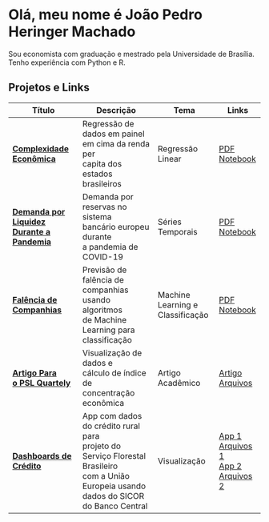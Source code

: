 # Olá, meu nome é João Pedro Heringer Machado 

Sou economista com graduação e mestrado pela Universidade de Brasília. Tenho experiência com Python e R. 

## Projetos e Links

|Título|Descrição|Tema|Links|
|---|---|---|---|
|**[Complexidade <br> Econômica](https://github.com/jpeconomia/exports-complexity)**| Regressão de dados em painel <br> em cima da renda per <br> capita dos estados brasileiros|Regressão Linear| [PDF](https://github.com/jpeconomia/exports-complexity/blob/main/Complexidade%20econ%C3%B4mica%20e%20renda%20per%20capita.pdf) <br> [Notebook](https://github.com/jpeconomia/exports-complexity/blob/main/Complexidade%20econ%C3%B4mica%20e%20renda%20per%20capita.ipynb)|
|**[Demanda por Liquidez <br> Durante a Pandemia](https://github.com/jpeconomia/dados-de-liquidez)**|Demanda por reservas no sistema <br> bancário europeu durante <br> a pandemia de COVID-19|Séries <br> Temporais|[PDF](https://github.com/jpeconomia/dados-de-liquidez/blob/main/Liquidity%20data.pdf) <br> [Notebook](https://github.com/jpeconomia/dados-de-liquidez/blob/main/Liquidity%20data.ipynb)|
|**[Falência de <br> Companhias](https://github.com/jpeconomia/ML-classification)**|Previsão de falência de <br> companhias usando algoritmos <br> de Machine Learning para <br> classificação|Machine <br> Learning e <br> Classificação|[PDF](https://github.com/jpeconomia/ML-classification/blob/main/Company%20Bankruptcy.pdf) <br> [Notebook](https://github.com/jpeconomia/ML-classification/blob/main/Company%20Bankruptcy.ipynb)|
|**[Artigo Para <br> o PSL Quartely](https://github.com/jpeconomia/artigo-PSL)**|Visualização de dados e <br> cálculo de índice de <br> concentração econômica|Artigo <br> Acadêmico|[Artigo](https://rosa.uniroma1.it/rosa04/psl_quarterly_review/article/view/18916/17291) <br> [Arquivos](https://github.com/jpeconomia/artigo-PSL)|
|**[Dashboards de Crédito](https://github.com/jpeconomia/app-credito-programas)**|App com dados do crédito rural para <br> projeto do Serviço Florestal Brasileiro <br> com a União Europeia usando <br> dados do SICOR do Banco Central|Visualização|[App 1](https://app-credito-programas.onrender.com/) <br> [Arquivos 1](https://github.com/jpeconomia/app-credito-programas) <br> [App 2](https://dash-credito-rural.onrender.com/) <br> [Arquivos 2](https://github.com/jpeconomia/Dados-de-Cr-dito-Rural)|




<!--
**jpeconomia/jpeconomia** is a ✨ _special_ ✨ repository because its `README.md` (this file) appears on your GitHub profile.

Here are some ideas to get you started:

- 🔭 I’m currently working on ...
- 🌱 I’m currently learning ...
- 👯 I’m looking to collaborate on ...
- 🤔 I’m looking for help with ...
- 💬 Ask me about ...
- 📫 How to reach me: ...
- 😄 Pronouns: ...
- ⚡ Fun fact: ...
-->
